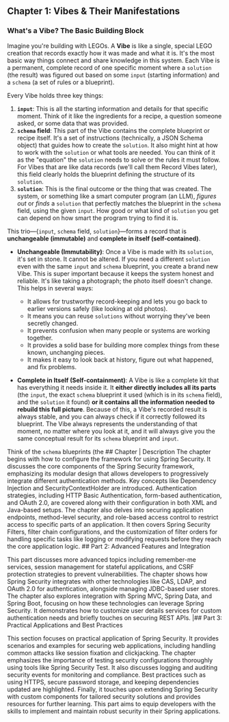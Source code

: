 ## Chapter 1: Vibes & Their Manifestations

### What's a Vibe? The Basic Building Block

Imagine you're building with LEGOs. A **Vibe** is like a single, special LEGO creation that records exactly how it was made and what it is. It's the most basic way things connect and share knowledge in this system. Each Vibe is a permanent, complete record of one specific moment where a `solution` (the result) was figured out based on some `input` (starting information) and a `schema` (a set of rules or a blueprint).

Every Vibe holds three key things:

1.  **`input`**: This is all the starting information and details for that specific moment. Think of it like the ingredients for a recipe, a question someone asked, or some data that was provided.
2.  **`schema` field**: This part of the Vibe contains the complete blueprint or recipe itself. It's a set of instructions (technically, a JSON Schema object) that guides how to create the `solution`. It also might hint at how to work with the `solution` or what tools are needed. You can think of it as the "equation" the `solution` needs to solve or the rules it must follow. For Vibes that are like data records (we'll call them Record Vibes later), this field clearly holds the blueprint defining the structure of its `solution`.
3.  **`solution`**: This is the final outcome or the thing that was created. The system, or something like a smart computer program (an LLM), *figures out* or *finds* a `solution` that perfectly matches the blueprint in the `schema` field, using the given `input`. How good or what kind of `solution` you get can depend on how smart the program trying to find it is.

This trio—{`input`, `schema` field, `solution`}—forms a record that is **unchangeable (immutable)** and **complete in itself (self-contained)**.

*   **Unchangeable (Immutability)**: Once a Vibe is made with its `solution`, it's set in stone. It cannot be altered. If you need a different `solution` even with the same `input` and `schema` blueprint, you create a brand new Vibe. This is super important because it keeps the system honest and reliable. It's like taking a photograph; the photo itself doesn't change. This helps in several ways:
    *   It allows for trustworthy record-keeping and lets you go back to earlier versions safely (like looking at old photos).
    *   It means you can reuse `solutions` without worrying they've been secretly changed.
    *   It prevents confusion when many people or systems are working together.
    *   It provides a solid base for building more complex things from these known, unchanging pieces.
    *   It makes it easy to look back at history, figure out what happened, and fix problems.

*   **Complete in Itself (Self-containment)**: A Vibe is like a complete kit that has everything it needs inside it. It **either directly includes all its parts** (the `input`, the exact `schema` blueprint it used (which is in its `schema` field), and the `solution` it found) **or it contains all the information needed to rebuild this full picture**. Because of this, a Vibe's recorded result is always stable, and you can always check if it correctly followed its blueprint. The Vibe always represents the understanding of that moment, no matter where you look at it, and it will always give you the same conceptual result for its `schema` blueprint and `input`.

Think of the `schema` blueprints (the ## Chapter                       |                       Description                                                                                                                                                                                                                                                                                                                                                                                                                                                                                                                                                                                                                                                                                                                                                                                                                                                                                                                                                                                                                          The chapter begins with how to configure the framework for using Spring Security. It discusses the core components of the Spring Security framework, emphasizing its modular design that allows developers to progressively integrate different authentication methods. Key concepts like Dependency Injection and SecurityContextHolder are introduced. Authentication strategies, including HTTP Basic Authentication, form-based authentication, and OAuth 2.0, are covered along with their configuration in both XML and Java-based setups. The chapter also delves into securing application endpoints, method-level security, and role-based access control to restrict access to specific parts of an application. It then covers Spring Security Filters, filter chain configurations, and the customization of filter orders for handling specific tasks like logging or modifying requests before they reach the core application logic.                       ## Part 2: Advanced Features and Integration

This part discusses more advanced topics including remember-me services, session management for stateful applications, and CSRF protection strategies to prevent vulnerabilities. The chapter shows how Spring Security integrates with other technologies like CAS, LDAP, and OAuth 2.0 for authentication, alongside managing JDBC-based user stores. The chapter also explores integration with Spring MVC, Spring Data, and Spring Boot, focusing on how these technologies can leverage Spring Security. It demonstrates how to customize user details services for custom authentication needs and briefly touches on securing REST APIs.                                                                                                                                                                                                                                                                                                                                                                                                                                                                                                                                                                                                                                                                                                                                                                                                                                                                                                                                                                                                                                                                                                                                                                                                                                                                                                                                                                                                                                                                                                                                                                                                                                                                                                                                                                                                                                                                                                                                                                                                                                                                                                                                                                                                                                                                                                                                                                                                                                                                                                                                                                                                                                                                                                                                                                                                                                                                                                                                                                                                                                                                                                                                                                                                                                                                                                                                                                                                                                                                                                                                                                                                                                                                                                                                                                                                                                                                                                                                                                                                                                                                                                                                                                                                                                                                                                                                                                                                                                                                                                                                                                                                                                                                                                                                                                                                                                                                                                                                                                                                                                                                                                                                                                                                                                                                                                                                                                                                                                                                                                                                                                                                                                                                                                                                                                                                                                                                                                                                                                                                                                                                                                                                                                                                                                                                                                                                                                                                                                                                                                                                                                                                                                                                                                                                                                                                                                                                                                                                                                                                                                                                                                                     |## Part 3: Practical Applications and Best Practices

This section focuses on practical application of Spring Security. It provides scenarios and examples for securing web applications, including handling common attacks like session fixation and clickjacking. The chapter emphasizes the importance of testing security configurations thoroughly using tools like Spring Security Test. It also discusses logging and auditing security events for monitoring and compliance. Best practices such as using HTTPS, secure password storage, and keeping dependencies updated are highlighted. Finally, it touches upon extending Spring Security with custom components for tailored security solutions and provides resources for further learning. This part aims to equip developers with the skills to implement and maintain robust security in their Spring applications.